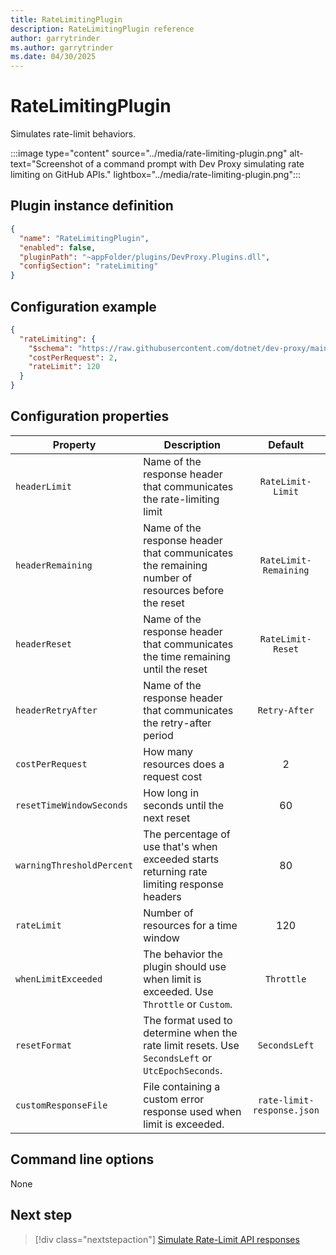 ```yaml
---
title: RateLimitingPlugin
description: RateLimitingPlugin reference
author: garrytrinder
ms.author: garrytrinder
ms.date: 04/30/2025
---
```


# RateLimitingPlugin

Simulates rate-limit behaviors.

:::image type="content" source="../media/rate-limiting-plugin.png" alt-text="Screenshot of a command prompt with Dev Proxy simulating rate limiting on GitHub APIs." lightbox="../media/rate-limiting-plugin.png":::

## Plugin instance definition

```json
{
  "name": "RateLimitingPlugin",
  "enabled": false,
  "pluginPath": "~appFolder/plugins/DevProxy.Plugins.dll",
  "configSection": "rateLimiting"
}
```

## Configuration example

```json
{
  "rateLimiting": {
    "$schema": "https://raw.githubusercontent.com/dotnet/dev-proxy/main/schemas/v0.27.0/ratelimitingplugin.schema.json",
    "costPerRequest": 2,
    "rateLimit": 120
  }
}
```

## Configuration properties

| Property                  | Description                                                                                      |          Default           |
| ------------------------- | ------------------------------------------------------------------------------------------------ | :------------------------: |
| `headerLimit`             | Name of the response header that communicates the rate-limiting limit                            |     `RateLimit-Limit`      |
| `headerRemaining`         | Name of the response header that communicates the remaining number of resources before the reset |   `RateLimit-Remaining`    |
| `headerReset`             | Name of the response header that communicates the time remaining until the reset                 |     `RateLimit-Reset`      |
| `headerRetryAfter`        | Name of the response header that communicates the retry-after period                             |       `Retry-After`        |
| `costPerRequest`          | How many resources does a request cost                                                           |             2              |
| `resetTimeWindowSeconds`  | How long in seconds until the next reset                                                         |             60             |
| `warningThresholdPercent` | The percentage of use that's when exceeded starts returning rate limiting response headers     |             80             |
| `rateLimit`               | Number of resources for a time window                                                            |            120             |
| `whenLimitExceeded`       | The behavior the plugin should use when limit is exceeded. Use `Throttle` or `Custom`.          |         `Throttle`         |
| `resetFormat`             | The format used to determine when the rate limit resets. Use `SecondsLeft` or `UtcEpochSeconds`. |       `SecondsLeft`        |
| `customResponseFile`      | File containing a custom error response used when limit is exceeded.                             | `rate-limit-response.json` |

## Command line options

None

## Next step

> [!div class="nextstepaction"]
> [Simulate Rate-Limit API responses](../how-to/simulate-rate-limit-api-responses.md)
